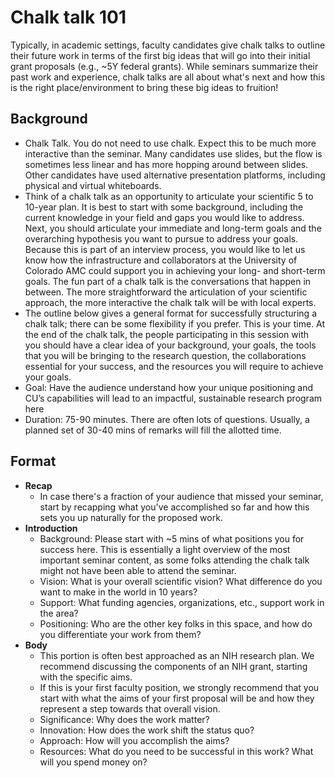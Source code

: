# Chalk talk 101

Typically, in academic settings, faculty candidates give chalk talks to outline their future work in terms of the first big ideas that will go into their initial grant proposals (e.g., ~5Y federal grants). While seminars summarize their past work and experience, chalk talks are all about what's next and how this is the right place/environment to bring these big ideas to fruition!

## Background
-	Chalk Talk. You do not need to use chalk. Expect this to be much more interactive than the seminar. Many candidates use slides, but the flow is sometimes less linear and has more hopping around between slides. Other candidates have used alternative presentation platforms, including physical and virtual whiteboards. 
-	Think of a chalk talk as an opportunity to articulate your scientific 5 to 10-year plan. It is best to start with some background, including the current knowledge in your field and gaps you would like to address. Next, you should articulate your immediate and long-term goals and the overarching hypothesis you want to pursue to address your goals. Because this is part of an interview process, you would like to let us know how the infrastructure and collaborators at the University of Colorado AMC could support you in achieving your long- and short-term goals. The fun part of a chalk talk is the conversations that happen in between. The more straightforward the articulation of your scientific approach, the more interactive the chalk talk will be with local experts.  
-	The outline below gives a general format for successfully structuring a chalk talk; there can be some flexibility if you prefer. This is your time. At the end of the chalk talk, the people participating in this session with you should have a clear idea of your background, your goals, the tools that you will be bringing to the research question, the collaborations essential for your success, and the resources you will require to achieve your goals. 
- Goal: Have the audience understand how your unique positioning and CU’s capabilities will lead to an impactful, sustainable research program here 
- Duration: 75-90 minutes. There are often lots of questions. Usually, a planned set of 30-40 mins of remarks will fill the allotted time.

## Format
- **Recap**
  - In case there's a fraction of your audience that missed your seminar, start by recapping what you've accomplished so far and how this sets you up naturally for the proposed work.
- **Introduction**
  -	Background: Please start with ~5 mins of what positions you for success here. This is essentially a light overview of the most important seminar content, as some folks attending the chalk talk might not have been able to attend the seminar. 
  -	Vision: What is your overall scientific vision? What difference do you want to make in the world in 10 years? 
  -	Support: What funding agencies, organizations, etc., support work in the area? 
  -	Positioning: Who are the other key folks in this space, and how do you differentiate your work from them? 
- **Body**
  -	This portion is often best approached as an NIH research plan. We recommend discussing the components of an NIH grant, starting with the specific aims. 
  -	If this is your first faculty position, we strongly recommend that you start with what the aims of your first proposal will be and how they represent a step towards that overall vision. 
  -	Significance: Why does the work matter? 
  -	Innovation: How does the work shift the status quo? 
  -	Approach: How will you accomplish the aims? 
  -	Resources: What do you need to be successful in this work? What will you spend money on? 



